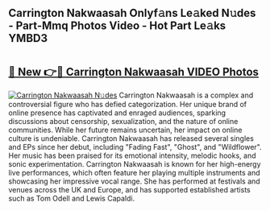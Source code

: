 ## Carrington Nakwaasah Onlyf𝚊ns Le𝚊ked N𝚞des - Part-Mmq Photos Video - Hot Part Le𝚊ks YMBD3

# <h2><a href="http://ac32813.deff.icu/?id=Carrington+Nakwaasah">🔗 New 👉🔴 Carrington Nakwaasah VIDEO Photos</a></h2>

[![Carrington Nakwaasah N𝚞des](https://i.imgur.com/rIISA9y.gif)](http://ac32813.deff.icu/?id=Carrington+Nakwaasah)
Carrington Nakwaasah is a complex and controversial figure who has defied categorization. Her unique brand of online presence has captivated and enraged audiences, sparking discussions about censorship, sexualization, and the nature of online communities. While her future remains uncertain, her impact on online culture is undeniable. Carrington Nakwaasah has released several singles and EPs since her debut, including "Fading Fast", "Ghost", and "Wildflower". Her music has been praised for its emotional intensity, melodic hooks, and sonic experimentation. Carrington Nakwaasah is known for her high-energy live performances, which often feature her playing multiple instruments and showcasing her impressive vocal range. She has performed at festivals and venues across the UK and Europe, and has supported established artists such as Tom Odell and Lewis Capaldi.
